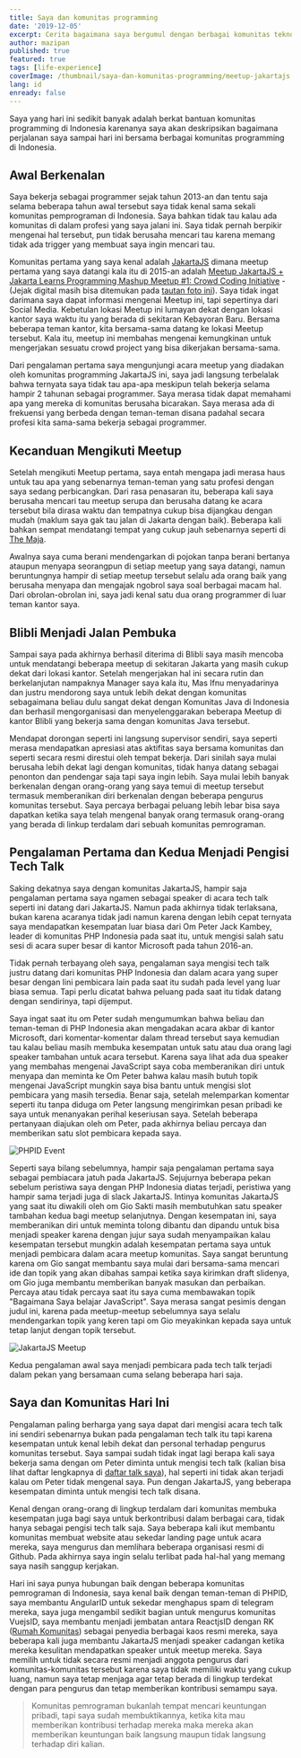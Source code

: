 ```yaml
---
title: Saya dan komunitas programming
date: '2019-12-05'
excerpt: Cerita bagaimana saya bergumul dengan berbagai komunitas teknologi di Indonesia
author: mazipan
published: true
featured: true
tags: [life-experience]
coverImage: /thumbnail/saya-dan-komunitas-programming/meetup-jakartajs.jpg
lang: id
enready: false
---
```


Saya yang hari ini sedikit banyak adalah berkat bantuan komunitas programming di Indonesia karenanya saya akan deskripsikan bagaimana perjalanan saya sampai hari ini bersama berbagai komunitas programming di Indonesia.

## Awal Berkenalan

Saya bekerja sebagai programmer sejak tahun 2013-an dan tentu saja selama beberapa tahun awal tersebut saya tidak kenal sama sekali komunitas pemprograman di Indonesia. Saya bahkan tidak tau kalau ada komunitas di dalam profesi yang saya jalani ini. Saya tidak pernah berpikir mengenai hal tersebut, pun tidak berusaha mencari tau karena memang tidak ada trigger yang membuat saya ingin mencari tau.

Komunitas pertama yang saya kenal adalah [JakartaJS](https://www.meetup.com/JakartaJS) dimana meetup pertama yang saya datangi kala itu di 2015-an adalah [Meetup JakartaJS + Jakarta Learns Programming Mashup Meetup #1: Crowd Coding Initiative](https://www.meetup.com/JakartaJS/events/224350025/) - (Jejak digital masih bisa ditemukan pada [tautan foto ini](https://www.meetup.com/JakartaJS/photos/26337589/440903959/)). Saya tidak ingat darimana saya dapat informasi mengenai Meetup ini, tapi sepertinya dari Social Media. Kebetulan lokasi Meetup ini lumayan dekat dengan lokasi kantor saya waktu itu yang berada di sekitaran Kebayoran Baru. Bersama beberapa teman kantor, kita bersama-sama datang ke lokasi Meetup tersebut. Kala itu, meetup ini membahas mengenai kemungkinan untuk mengerjakan sesuatu crowd project yang bisa dikerjakan bersama-sama.

Dari pengalaman pertama saya mengunjungi acara meetup yang diadakan oleh komunitas programming JakartaJS ini, saya jadi langsung terbelalak bahwa ternyata saya tidak tau apa-apa meskipun telah bekerja selama hampir 2 tahunan sebagai programmer. Saya merasa tidak dapat memahami apa yang mereka di komunitas berusaha bicarakan. Saya merasa ada di frekuensi yang berbeda dengan teman-teman disana padahal secara profesi kita sama-sama bekerja sebagai programmer.

## Kecanduan Mengikuti Meetup

Setelah mengikuti Meetup pertama, saya entah mengapa jadi merasa haus untuk tau apa yang sebenarnya teman-teman yang satu profesi dengan saya sedang perbicangkan. Dari rasa penasaran itu, beberapa kali saya berusaha mencari tau meetup serupa dan berusaha datang ke acara tersebut bila dirasa waktu dan tempatnya cukup bisa dijangkau dengan mudah (maklum saya gak tau jalan di Jakarta dengan baik). Beberapa kali bahkan sempat mendatangi tempat yang cukup jauh sebenarnya seperti di [The Maja](https://goo.gl/maps/BrGyoSmZ3J1WT1e39).

Awalnya saya cuma berani mendengarkan di pojokan tanpa berani bertanya ataupun menyapa seorangpun di setiap meetup yang saya datangi, namun beruntungnya hampir di setiap meetup tersebut selalu ada orang baik yang berusaha menyapa dan mengajak ngobrol saya soal berbagai macam hal. Dari obrolan-obrolan ini, saya jadi kenal satu dua orang programmer di luar teman kantor saya.

## Blibli Menjadi Jalan Pembuka

Sampai saya pada akhirnya berhasil diterima di Blibli saya masih mencoba untuk mendatangi beberapa meetup di sekitaran Jakarta yang masih cukup dekat dari lokasi kantor. Setelah mengerjakan hal ini secara rutin dan berkelanjutan nampaknya Manager saya kala itu, Mas Ifnu menyadarinya dan justru mendorong saya untuk lebih dekat dengan komunitas sebagaimana beliau dulu sangat dekat dengan Komunitas Java di Indonesia dan berhasil mengorganisasi dan menyelenggarakan beberapa Meetup di kantor Blibli yang bekerja sama dengan komunitas Java tersebut.

Mendapat dorongan seperti ini langsung supervisor sendiri, saya seperti merasa mendapatkan apresiasi atas aktifitas saya bersama komunitas dan seperti secara resmi direstui oleh tempat bekerja. Dari sinilah saya mulai berusaha lebih dekat lagi dengan komunitas, tidak hanya datang sebagai penonton dan pendengar saja tapi saya ingin lebih. Saya mulai lebih banyak berkenalan dengan orang-orang yang saya temui di meetup tersebut termasuk memberanikan diri berkenalan dengan beberapa pengurus komunitas tersebut. Saya percaya berbagai peluang lebih lebar bisa saya dapatkan ketika saya telah mengenal banyak orang termasuk orang-orang yang berada di linkup terdalam dari sebuah komunitas pemrograman.

## Pengalaman Pertama dan Kedua Menjadi Pengisi Tech Talk

Saking dekatnya saya dengan komunitas JakartaJS, hampir saja pengalaman pertama saya ngamen sebagai speaker di acara tech talk seperti ini datang dari JakartaJS. Namun pada akhirnya tidak terlaksana, bukan karena acaranya tidak jadi namun karena dengan lebih cepat ternyata saya mendapatkan kesempatan luar biasa dari Om Peter Jack Kambey, leader di komunitas PHP Indonesia pada saat itu, untuk mengisi salah satu sesi di acara super besar di kantor Microsoft pada tahun 2016-an.

Tidak pernah terbayang oleh saya, pengalaman saya mengisi tech talk justru datang dari komunitas PHP Indonesia dan dalam acara yang super besar dengan lini pembicara lain pada saat itu sudah pada level yang luar biasa semua. Tapi perlu dicatat bahwa peluang pada saat itu tidak datang dengan sendirinya, tapi dijemput.

Saya ingat saat itu om Peter sudah mengumumkan bahwa beliau dan teman-teman di PHP Indonesia akan mengadakan acara akbar di kantor Microsoft, dari komentar-komentar dalam thread tersebut saya kemudian tau kalau beliau masih membuka kesempatan untuk satu atau dua orang lagi speaker tambahan untuk acara tersebut. Karena saya lihat ada dua speaker yang membahas mengenai JavaScript saya coba memberanikan diri untuk menyapa dan meminta ke Om Peter bahwa kalau masih butuh topik mengenai JavaScript mungkin saya bisa bantu untuk mengisi slot pembicara yang masih tersedia. Benar saja, setelah melemparkan komentar seperti itu tanpa diduga om Peter langsung mengirimkan pesan pribadi ke saya untuk menanyakan perihal keseriusan saya. Setelah beberapa pertanyaan diajukan oleh om Peter, pada akhirnya beliau percaya dan memberikan satu slot pembicara kepada saya.

![PHPID Event](/thumbnail/saya-dan-komunitas-programming/phpid-event-in-microsoft.jpg)

Seperti saya bilang sebelumnya, hampir saja pengalaman pertama saya sebagai pembiacara jatuh pada JakartaJS. Sejujurnya beberapa pekan sebelum peristiwa saya dengan PHP Indonesia diatas terjadi, peristiwa yang hampir sama terjadi juga di slack JakartaJS. Intinya komunitas JakartaJS yang saat itu diwakili oleh om Gio Sakti masih membutuhkan satu speaker tambahan kedua bagi meetup selanjutnya. Dengan kesempatan ini, saya memberanikan diri untuk meminta tolong dibantu dan dipandu untuk bisa menjadi speaker karena dengan jujur saya sudah menyampaikan kalau kesempatan tersebut mungkin adalah kesempatan pertama saya untuk menjadi pembicara dalam acara meetup komunitas. Saya sangat beruntung karena om Gio sangat membantu saya mulai dari bersama-sama mencari ide dan topik yang akan dibahas sampai ketika saya kirimkan draft slidenya, om Gio juga membantu memberikan banyak masukan dan perbaikan. Percaya atau tidak percaya saat itu saya cuma membawakan topik "Bagaimana Saya belajar JavaScript". Saya merasa sangat pesimis dengan judul ini, karena pada meetup-meetup sebelumnya saya selalu mendengarkan topik yang keren tapi om Gio meyakinkan kepada saya untuk tetap lanjut dengan topik tersebut.

![JakartaJS Meetup](/thumbnail/saya-dan-komunitas-programming/meetup-jakartajs.jpg)

Kedua pengalaman awal saya menjadi pembicara pada tech talk terjadi dalam pekan yang bersamaan cuma selang beberapa hari saja.

## Saya dan Komunitas Hari Ini

Pengalaman paling berharga yang saya dapat dari mengisi acara tech talk ini sendiri sebenarnya bukan pada pengalaman tech talk itu tapi karena kesempatan untuk kenal lebih dekat dan personal terhadap pengurus komunitas tersebut. Saya sampai sudah tidak ingat lagi berapa kali saya bekerja sama dengan om Peter diminta untuk mengisi tech talk (kalian bisa lihat daftar lengkapnya di [daftar talk saya](/talks)), hal seperti ini tidak akan terjadi kalau om Peter tidak mengenal saya. Pun dengan JakartaJS, yang beberapa kesempatan diminta untuk mengisi tech talk disana.

Kenal dengan orang-orang di lingkup terdalam dari komunitas membuka kesempatan juga bagi saya untuk berkontribusi dalam berbagai cara, tidak hanya sebagai pengisi tech talk saja. Saya beberapa kali ikut membantu komunitas membuat website atau sekedar landing page untuk acara mereka, saya mengurus dan memlihara beberapa organisasi resmi di Github. Pada akhirnya saya ingin selalu terlibat pada hal-hal yang memang saya nasih sanggup kerjakan.

Hari ini saya punya hubungan baik dengan beberapa komunitas pemrograman di Indonesia, saya kenal baik dengan teman-teman di PHPID, saya membantu AngularID untuk sekedar menghapus spam di telegram mereka, saya juga mengambil sedikit bagian untuk mengurus komunitas VuejsID, saya membantu menjadi jembatan antara ReactjsID dengan RK ([Rumah Komunitas](https://rumahkomunitas.com)) sebagai penyedia berbagai kaos resmi mereka, saya beberapa kali juga membantu JakartaJS menjadi speaker cadangan ketika mereka kesulitan mendapatkan speaker untuk meetup mereka. Saya memilih untuk tidak secara resmi menjadi anggota pengurus dari komunitas-komunitas tersebut karena saya tidak memiliki waktu yang cukup luang, namun saya tetap menjaga agar tetap berada di lingkup terdekat dengan para pengurus dan tetap memberikan kontribusi semampu saya.

> Komunitas pemrograman bukanlah tempat mencari keuntungan pribadi, tapi saya sudah membuktikannya, ketika kita mau memberikan kontribusi terhadap mereka maka mereka akan memberikan keuntungan baik langsung maupun tidak langsung terhadap diri kalian.
